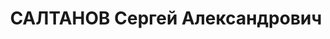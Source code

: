 ---
title: САЛТАНОВ Сергей Александрович
description: 'Род. в 1904, г. Арзамас, русский. Проживал: г. Москва. Руководитель
  лесобумажной группы КПК при ЦКВКП(б), ранее - отв. секретарь Нижгубкома ВЛКСМ

  Арестован 05.07.1937. Обв.: организационная а/с терр. деят-ть. Приговор: ВК ВС СССР,
  27.11.1937 – ВМН. Расстрелян 27.11.1937'
---